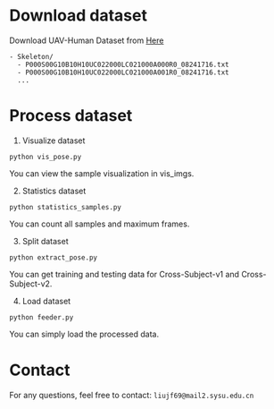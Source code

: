 # Download dataset
Download UAV-Human Dataset from [Here](https://sutdcv.github.io/uav-human-web/)
```
- Skeleton/
  - P000S00G10B10H10UC022000LC021000A000R0_08241716.txt
  - P000S00G10B10H10UC022000LC021000A001R0_08241716.txt
  ...
```

# Process dataset
1. Visualize dataset
```
python vis_pose.py
```
You can view the sample visualization in vis_imgs. <br />

2. Statistics dataset
```
python statistics_samples.py
```
You can count all samples and maximum frames.  <br />

3. Split dataset
```
python extract_pose.py
```
You can get training and testing data for Cross-Subject-v1 and Cross-Subject-v2. <br />

4. Load dataset
```
python feeder.py
```
You can simply load the processed data. <br />

# Contact
For any questions, feel free to contact: ```liujf69@mail2.sysu.edu.cn```

